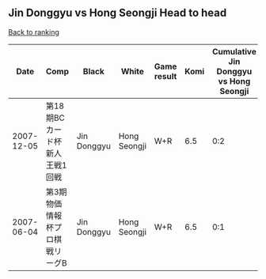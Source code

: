 ## Jin Donggyu vs Hong Seongji Head to head

[Back to ranking](../../index.md)




| **Date** | **Comp** | **Black** | **White** | **Game result** | **Komi** | **Cumulative Jin Donggyu vs Hong Seongji** | **Jin Donggyu streak** | **Hong Seongji streak** | 
| --- | --- | --- | --- | --- | --- | --- | --- | --- |
| 2007-12-05 | 第18期BCカード杯新人王戦1回戦 | Jin Donggyu | Hong Seongji | W+R | 6.5 | 0:2 | 0 | 2 | 
| 2007-06-04 | 第3期物価情報杯プロ棋戦リーグB | Jin Donggyu | Hong Seongji | W+R | 6.5 | 0:1 | 0 | 1 |




